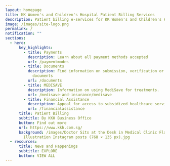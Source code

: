 ```yaml
---
layout: homepage
title: KK Women's and Children's Hospital Patient Billing Services
description: Patient billing e-services for KK Women's and Children's Hospital, Singapore
image: /images/site-logo.png
permalink: /
notification: ""
sections:
  - hero:
      key_highlights:
        - title: Payments
          description: Learn about all payment methods accepted
          url: /paymentmodes
        - title: Documents
          description: Find information on submission, verification or settlement of
            documents
          url: /documents
        - title: MEDISAVE
          description: Information on using MediSave for treatments.
          url: /medisave-and-insurance/medisave
        - title: Financial Assistance
          description: Appeal for access to subsidized healthcare services
          url: /financialassistance
      title: Patient Billing
      subtitle: By KKH Business Office
      button: Find out more
      url: https://www.kkh.com.sg/
      background: /images/Doctor Sits at the Desk in Medical Clinic Flat Style
        Illustration Instagram posts (768 × 135 px).jpg
  - resources:
      title: News and Happenings
      subtitle: EXPLORE
      button: VIEW ALL
---
```

